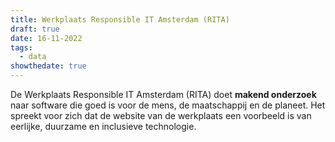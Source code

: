 ```yaml
---
title: Werkplaats Responsible IT Amsterdam (RITA)
draft: true
date: 16-11-2022
tags:
  - data
showthedate: true
---
```

De Werkplaats Responsible IT Amsterdam (RITA) doet **makend onderzoek** naar software die goed is voor de mens, de maatschappij en de planeet. Het spreekt voor zich dat de website van de werkplaats een voorbeeld is van eerlijke, duurzame en inclusieve technologie.